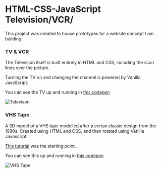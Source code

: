 # HTML-CSS-JavaScript Television/VCR/ 

This project was created to house prototypes for a website concept I am building.  

### TV & VCR
The Television itself is built entirely in HTML and CSS, including the scan lines over the picture. 

Turning the TV on and changing the channel is powered by Vanilla JavaScript.  

You can see the TV up and running in [this codepen](https://codepen.io/matthewcsimpson/pen/KKLQwxd)

![Televison](https://assets.codepen.io/8841541/internal/screenshots/pens/KKLQwxd.custom.png?version=1719949313)

### VHS Tape 

A 3D model of a VHS tape modelled after a certan classic design from the 1990s.  Created using HTML and CSS, and then rotated using Vanilla Javascript.

[This tutorial](https://3dtransforms.desandro.com/box) was the starting point. 

You can see this up and running in [this codepen](https://codepen.io/matthewcsimpson/pen/QWXyOgv/19481e76064dd02473321534c95edbff)

![VHS Tape](https://assets.codepen.io/8841541/internal/screenshots/pens/QWXyOgv.custom.jpg?version=1721547088)